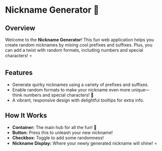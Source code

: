<h1>Nickname Generator &#127881;</h1>
<h2>Overview</h2>
<p>Welcome to the <strong>Nickname Generator</strong>! This fun web application helps you create random nicknames by mixing cool prefixes and suffixes. Plus, you can add a twist with random formats, including numbers and special characters! &#11088;</p>

<h2>Features</h2>
<ul>
    <li>Generate quirky nicknames using a variety of prefixes and suffixes.</li>
    <li>Enable random formats to make your nickname even more unique—think numbers and special characters! &#127881;</li>
    <li>A vibrant, responsive design with delightful tooltips for extra info.</li>
</ul>

<h2>How It Works</h2>
<ul>
    <li><strong>Container:</strong> The main hub for all the fun! &#127881;</li>
    <li><strong>Button:</strong> Press this to unleash your new nickname!</li>
    <li><strong>Checkbox:</strong> Toggle to add some randomness!</li>
    <li><strong>Nickname Display:</strong> Where your newly generated nickname will shine! &#11088;</li>
</ul>
